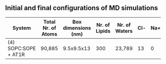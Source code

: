 ## Initial and final configurations of MD simulations

| System                           | Total Nr. of Atoms | Box dimensions (nm) | Nr. of Lipids | Nr. of Waters | Cl- | Na+ |
|----------------------------------|--------------------|---------------------|---------------|---------------|-----|-----|
| (4) SOPC:SOPE + AT1R             | 90,885             | 9.5x9.5x13          | 300           | 23,789        | 13  |  0  |
